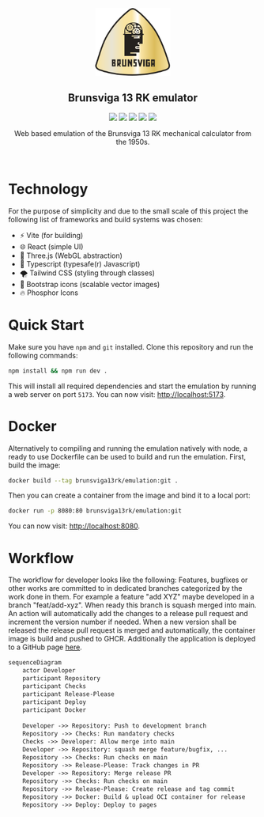 
<div align="center">
    <img alt="icon" src="./public/brunsviga_icon.svg" width="30%"/>
</div>

<div align="center">
    <h2>Brunsviga 13 RK emulator</h2>
    <img src="https://img.shields.io/github/check-runs/brunsviga13rk/emulator/main">
    <img src="https://img.shields.io/github/deployments/brunsviga13rk/emulator/github-pages?label=deployment">
    <img src="https://img.shields.io/github/package-json/v/brunsviga13rk/emulator">
    <img src="https://img.shields.io/github/license/brunsviga13rk/emulator">
    <img src="https://img.shields.io/github/languages/top/brunsviga13rk/emulator">
    <p>
        Web based emulation of the Brunsviga 13 RK
        mechanical calculator from the 1950s.
    </p>
</div>
<br>

# Technology

For the purpose of simplicity and due to the small scale of this project the
following list of frameworks and build systems was chosen:

- ⚡ Vite (for building)
- 🌐 React (simple UI)
- 🎁 Three.js (WebGL abstraction)
- 🧻 Typescript (typesafe(r) Javascript)
- 🌪️ Tailwind CSS (styling through classes)
- 🥾 Bootstrap icons (scalable vector images)
- 🔥 Phosphor Icons

# Quick Start

Make sure you have `npm` and `git` installed. Clone this repository and run the
following commands:
```sh
npm install && npm run dev .
```
This will install all required dependencies and start the emulation by
running a web server on port `5173`. You can now visit:
[http://localhost:5173](http://localhost:5173).

# Docker

Alternatively to compiling and running the emulation natively with node,
a ready to use Dockerfile can be used to build and run the emulation.
First, build the image:
```sh
docker build --tag brunsviga13rk/emulation:git .
```
Then you can create a container from the image and bind it to a local port:
```sh
docker run -p 8080:80 brunsviga13rk/emulation:git
```
You can now visit:
[http://localhost:8080](http://localhost:8080).

# Workflow

The workflow for developer looks like the following:
Features, bugfixes or other works are committed to in dedicated branches
categorized by the work done in them. For example a feature "add XYZ" maybe
developed in a branch "feat/add-xyz". When ready this branch is squash merged
into main. An action will automatically add the changes to a release pull
request and increment the version number if needed. When a new version shall
be released the release pull request is merged and automatically, the container
image is build and pushed to GHCR. Additionally the application is deployed to
a GitHub page [here](https://brunsviga13rk.github.io/emulator/).

```mermaid
sequenceDiagram
    actor Developer
    participant Repository
    participant Checks
    participant Release-Please
    participant Deploy
    participant Docker

    Developer ->> Repository: Push to development branch
    Repository ->> Checks: Run mandatory checks
    Checks ->> Developer: Allow merge into main
    Developer ->> Repository: squash merge feature/bugfix, ...
    Repository ->> Checks: Run checks on main
    Repository ->> Release-Please: Track changes in PR
    Developer ->> Repository: Merge release PR
    Repository ->> Checks: Run checks on main
    Repository ->> Release-Please: Create release and tag commit
    Repository ->> Docker: Build & upload OCI container for release
    Repository ->> Deploy: Deploy to pages
```
